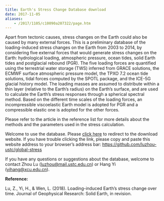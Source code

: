 ```yaml
---
title: Earth's Stress Change Database download
date: 2017-11-05
aliases:
    - /2017/1105/c10090a207322/page.htm
---
```


Apart from tectonic causes, stress changes on the Earth could also be caused by many external forces. This is a preliminary database of the loading-induced stress changes on the Earth from 2003 to 2014, by considering five external forces that would generate stress changes on the Earth: hydrological loading, atmospheric pressure, ocean tides, solid Earth tides and postglacial rebound (PGR). The five loading forces are quantified using the terrestrial water storage (TWS) inferred from GRACE solutions, the ECMWF surface atmospheric pressure model, the TPXO 7.2 ocean tide solutions, tidal forces computed by the SPOTL package, and the ICE-5G glacial history model. The loading masses are assumed to distribute within a thin layer (relative to the Earth’s radius) on the Earth’s surface, and are used to calculate the Earth’s stress responses through a spherical spectral method. Based on the different time scales of the loading forces, an incompressible viscoelastic Earth model is adopted for PGR and a compressible elastic one is adopted for the other forces.

Please refer to the article in the reference list for more details about the methods and the parameters used in the stress calculation.




Welcome to use the database. Please [click here](https://github.com/luzhou-ustc/global-stress) to redirect to the download website. If you have trouble clicking the link, please copy and paste this website address to your browser’s address bar: https://github.com/luzhou-ustc/global-stress

If you have any questions or suggestions about the database, welcome to contact Zhou Lu (<luzhou@mail.ustc.edu.cn>) or Hang Yi (<yihang@xcu.edu.cn>).


**Reference:**

Lu, Z., Yi, H., & Wen, L. (2018). Loading-induced Earth’s stress change over time. Journal of Geophysical Research: Solid Earth, in revision.
